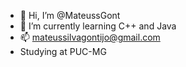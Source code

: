 - 👋 Hi, I’m @MateussGont
- 🌱 I’m currently learning C++ and Java
- 📫 mateussilvagontijo@gmail.com
- Studying at PUC-MG

